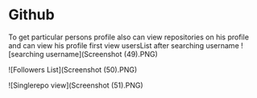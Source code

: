 # Github
To get particular persons profile also can view repositories on his profile and can view his profile
first view usersList after searching username
![searching username](Screenshot (49).PNG)


![Followers List](Screenshot (50).PNG)


![Singlerepo view](Screenshot (51).PNG)
